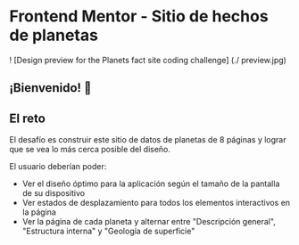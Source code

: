 # Frontend Mentor - Sitio de hechos de planetas

! [Design preview for the Planets fact site coding challenge] (./ preview.jpg)

## ¡Bienvenido! 👋

## El reto

El desafío es construir este sitio de datos de planetas de 8 páginas y lograr que se vea lo más cerca posible del diseño.

El usuario deberían poder:

- Ver el diseño óptimo para la aplicación según el tamaño de la pantalla de su dispositivo
- Ver estados de desplazamiento para todos los elementos interactivos en la página
- Ver la página de cada planeta y alternar entre "Descripción general", "Estructura interna" y "Geología de superficie"
